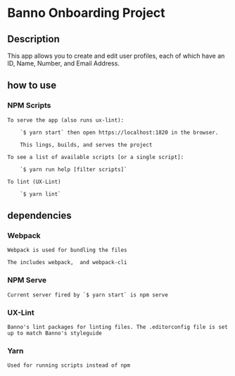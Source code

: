 # Banno Onboarding Project

## Description
This app allows you to create and edit user profiles, each of which have an ID, Name, Number, and Email Address.

## how to use

### NPM Scripts
    To serve the app (also runs ux-lint):

        `$ yarn start` then open https://localhost:1820 in the browser.

        This lings, builds, and serves the project

    To see a list of available scripts [or a single script]: 
    
        `$ yarn run help [filter scripts]`

    To lint (UX-Lint)

        `$ yarn lint`


## dependencies

  ### Webpack

    Webpack is used for bundling the files

    The includes webpack,  and webpack-cli

  ### NPM Serve

    Current server fired by `$ yarn start` is npm serve

  ### UX-Lint

    Banno's lint packages for linting files. The .editorconfig file is set up to match Banno's styleguide

  ### Yarn 
   
    Used for running scripts instead of npm
